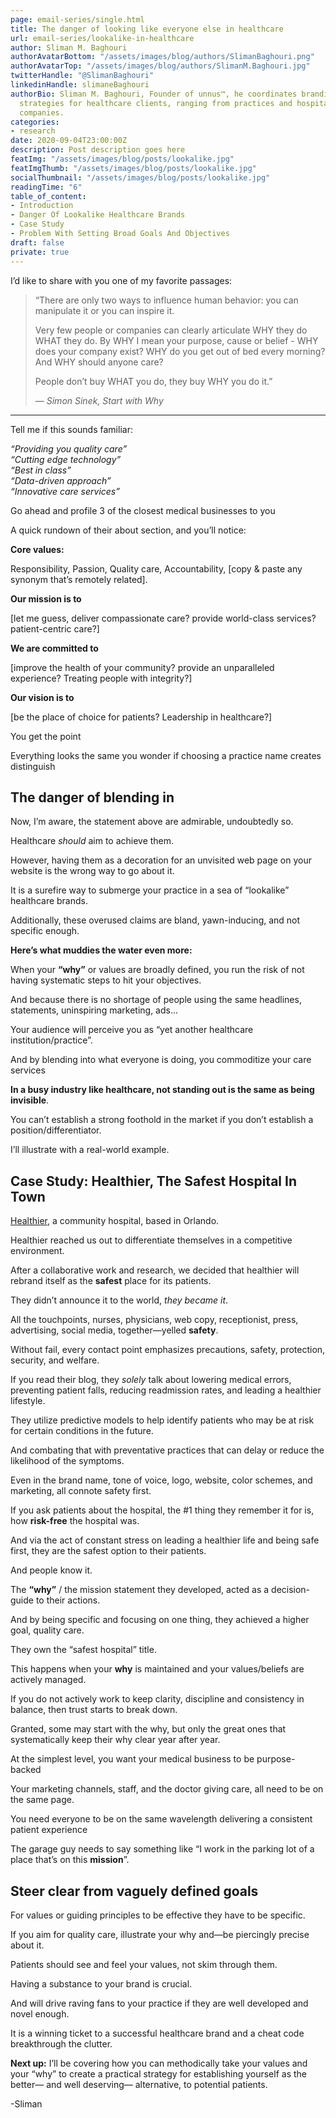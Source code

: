 ```yaml
---
page: email-series/single.html
title: The danger of looking like everyone else in healthcare
url: email-series/lookalike-in-healthcare
author: Sliman M. Baghouri
authorAvatarBottom: "/assets/images/blog/authors/SlimanBaghouri.png"
authorAvatarTop: "/assets/images/blog/authors/SlimanM.Baghouri.jpg"
twitterHandle: "@SlimanBaghouri"
linkedinHandle: slimaneBaghouri
authorBio: Sliman M. Baghouri, Founder of unnus™, he coordinates branding and marketing
  strategies for healthcare clients, ranging from practices and hospitals to pharmaceutical
  companies.
categories:
- research
date: 2020-09-04T23:00:00Z
description: Post description goes here
featImg: "/assets/images/blog/posts/lookalike.jpg"
featImgThumb: "/assets/images/blog/posts/lookalike.jpg"
socialThumbnail: "/assets/images/blog/posts/lookalike.jpg"
readingTime: "6"
table_of_content:
- Introduction
- Danger Of Lookalike Healthcare Brands
- Case Study
- Problem With Setting Broad Goals And Objectives
draft: false
private: true
---
```


<section id="Introduction">
<div class="hook">
<p>I’d like to share with you one of my favorite passages:</p>
</div>		


<blockquote>
<p>“There are only two ways to influence human behavior: you can manipulate it or you can inspire it.</p>

<p>Very few people or companies can clearly articulate WHY they do WHAT they do. By WHY I mean your purpose, cause or belief - WHY does your company exist? WHY do you get out of bed every morning? And WHY should anyone care?
</p>

<p>
	
People don’t buy WHAT you do, they buy WHY you do it.”
</p>

   
<p><cite>― Simon Sinek, Start with Why</cite></p>
</blockquote>

<hr>
<p>Tell me if this sounds familiar:</p>

<p> <em> “Providing you quality care” </em><br><em> “Cutting edge technology” </em><br><em> “Best in class”</em><br><em>“Data-driven approach”</em><br><em> “Innovative care services”</em></p>
<p>
Go ahead and profile 3 of the closest medical businesses to you
</p>
<p>
A quick rundown of their about section, and you’ll notice:
</p>
<p>
	
<b>Core values:</b>
</p>
<p>
	Responsibility, Passion, Quality care, Accountability, [copy & paste any synonym that’s remotely related].
</p>

<p>
	
<b>Our mission is to</b>
</p>
<p>
	
[let me guess, deliver compassionate care? provide world-class services? patient-centric care?]
</p>
<p>
	
<b>We are committed to</b> 
</p>
<p>
	
[improve the health of your community? provide an unparalleled experience? Treating people with integrity?]
</p>
<p>
	
<b>Our vision is to </b>
</p>
<p>
	
[be the place of choice for patients? Leadership in healthcare?]
</p>
<p>
	
You get the point
</p>

<p>
	
Everything looks the same you wonder if choosing a practice name creates distinguish
</p>
</section>
<section id="DangerOfLookalikeHealthcareBrands">
<h2>The danger of blending in</h2>

<p>
	
Now, I’m aware, the statement above are admirable, undoubtedly so.
</p>
<p>
	
Healthcare <em>should</em> aim to achieve them.
</p>
<p>
	
However, having them as a decoration for an unvisited web page on your website is the wrong way to go about it.
</p>
<p>
	
It is a surefire way to submerge your practice in a sea of “lookalike” healthcare brands.
</p>
<p>
	
Additionally, these overused claims are bland, yawn-inducing, and not specific enough.
</p>

<p>
	
<b>Here’s what muddies the water even more:</b>
</p>

<p>
	
When your <b>“why”</b> or values are broadly defined, you run the risk of not having systematic steps to hit your objectives.
</p>

<p>
	
And because there is no shortage of people using the same headlines, statements, uninspiring marketing, ads...
</p>
<p>
	
Your audience will perceive you as “yet another healthcare institution/practice”.
</p>
<p>
	
And by blending into what everyone is doing, you commoditize your care services
</p>
<p>
	
<b>In a busy industry like healthcare, not standing out is the same as being invisible</b>.
</p>

<p>
	
You can’t establish a strong foothold in the market if you don’t establish a position/differentiator.
</p>
<p>
	
I’ll illustrate with a real-world example.
</p>

</section>

<section id="CaseStudy">
	<h2>Case Study: Healthier, The Safest Hospital In Town</h2>
	<p>
		
<a target="_blank" href="/case-studies/healthier">Healthier</a>, a community hospital, based in Orlando.
	</p>
<p>
	
Healthier reached us out to differentiate themselves in a competitive environment.
</p>
<p>
	
After a collaborative work and research, we decided that healthier will rebrand itself as the <b>safest</b> place for its patients.
</p>
<p>
	
They didn’t announce it to the world, <em>they became it</em>.
</p>

<p>
	
All the touchpoints, nurses, physicians, web copy, receptionist, press, advertising, social media, together—yelled <b>safety</b>.
</p>
<p>
	
Without fail, every contact point emphasizes precautions, safety, protection, security, and welfare.
</p>
<p>
	
If you read their blog, they <em>solely</em> talk about lowering medical errors, preventing patient falls, reducing readmission rates, and leading a healthier lifestyle.
</p>
<p>
	
They utilize predictive models to help identify patients who may be at risk for certain conditions in the future.
</p>
<p>
	
And combating that with preventative practices that can delay or reduce the likelihood of the symptoms.
</p>

<p>
	
Even in the brand name, tone of voice, logo, website, color schemes, and marketing, all connote safety first.
</p>
<p>
	
If you ask patients about the hospital, the #1 thing they remember it for is, how <b>risk-free</b> the hospital was.
</p>
<p>
	
And via the act of constant stress on leading a healthier life and being safe first, they are the safest option to their patients.
</p>
<p>
	
And people know it.
</p>

<p>
	
The <b>“why”</b> / the mission statement they developed, acted as a decision-guide to their actions.
</p>
<p>
	
And by being specific and focusing on one thing, they achieved a higher goal, quality care.
</p>
<p>
	
They own the “safest hospital” title.
</p>
<p>
	
This happens when your <b>why</b> is maintained and your values/beliefs are actively managed. 
</p>
<p>
	
If you do not actively work to keep clarity, discipline and consistency in balance, then trust starts to break down. 
</p>
<p>
	
Granted, some may start with the why, but only the great ones that systematically keep their why clear year after year.
</p>
<p>
	
At the simplest level, you want your medical business to be purpose-backed 
</p>
<p>
	
Your marketing channels, staff, and the doctor giving care, all need to be on the same page. 
</p>
<p>
	
You need everyone to be on the same wavelength delivering a consistent patient experience 
</p>
<p>
	
The garage guy needs to say something like “I work in the parking lot of a place that’s on this <b>mission</b>”.
</p>
</section>


<section id="ProblemWithSettingBroadGoalsAndObjectives">
	
<h2>Steer clear from vaguely defined goals</h2>
<p>
	
For values or guiding principles to be effective they have to be specific. 
</p>
<p>
	
If you aim for quality care, illustrate your why and—be piercingly precise about it.
</p>
<p>
	
Patients should see and feel your values, not skim through them.
</p>
<p>
	
Having a substance to your brand is crucial.
</p>
<p>
	
And will drive raving fans to your practice if they are well developed and novel enough.
</p>
<p>
	
It is a winning ticket to a successful healthcare brand and a cheat code breakthrough the clutter.  
</p>

</section>
<p>
	
<b>Next up:</b> I’ll be covering how you can methodically take your values and your “why” to create a practical strategy for establishing yourself as the better— and well deserving— alternative, to potential patients.
</p>
<p>
	
-Sliman
</p>


<!-- <p>P.S. – If you find this lesson helpful, I’d appreciate it if you tweet about it so others can find it.  To do that, <a href="#">click here</a>.</p> -->